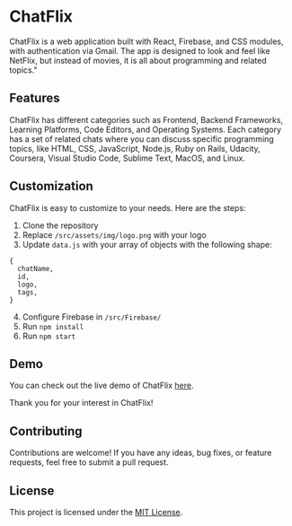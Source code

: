 # ChatFlix

ChatFlix is a web application built with React, Firebase, and CSS modules, with authentication via Gmail. The app is designed to look and feel like NetFlix, but instead of movies, it is all about programming and related topics."

## Features

ChatFlix has different categories such as Frontend, Backend Frameworks, Learning Platforms, Code Editors, and Operating Systems. Each category has a set of related chats where you can discuss specific programming topics, like HTML, CSS, JavaScript, Node.js, Ruby on Rails, Udacity, Coursera, Visual Studio Code, Sublime Text, MacOS, and Linux.

## Customization

ChatFlix is easy to customize to your needs. Here are the steps:

1. Clone the repository
2. Replace `/src/assets/img/logo.png` with your logo
3. Update `data.js` with your array of objects with the following shape:

```
{
  chatName,
  id,
  logo,
  tags,
}
```

4. Configure Firebase in `/src/Firebase/`
5. Run `npm install`
6. Run `npm start`

## Demo

You can check out the live demo of ChatFlix [here](https://mxmxmarexmxm.github.io/ChatFlix/).

Thank you for your interest in ChatFlix!


## Contributing

Contributions are welcome! If you have any ideas, bug fixes, or feature requests, feel free to submit a pull request.


## License

This project is licensed under the [MIT License](LICENSE).
